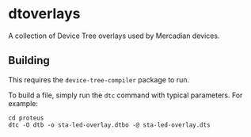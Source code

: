 # dtoverlays
A collection of Device Tree overlays used by Mercadian devices.

## Building
This requires the `device-tree-compiler` package to run.

To build a file, simply run the `dtc` command with typical parameters.
For example:

```
cd proteus
dtc -O dtb -o sta-led-overlay.dtbo -@ sta-led-overlay.dts
```
